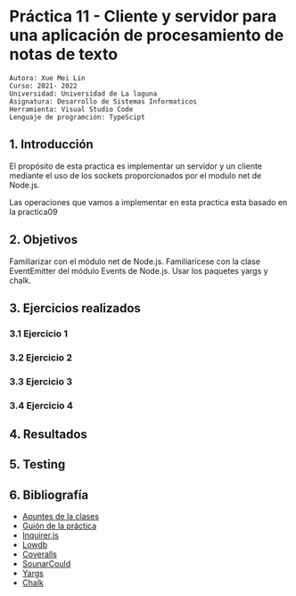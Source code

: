 # Práctica 11 - Cliente y servidor para una aplicación de procesamiento de notas de texto
```
Autora: Xue Mei Lin
Curso: 2021- 2022
Universidad: Universidad de La laguna
Asignatura: Desarrollo de Sistemas Informaticos
Herramienta: Visual Studio Code
Lenguaje de programción: TypeScipt
```
## 1. Introducción

El propósito de esta practica es implementar un servidor y un cliente mediante el uso de los sockets proporcionados por el modulo net de Node.js.

Las operaciones que vamos a implementar en esta practica esta basado en la practica09

## 2. Objetivos
Familiarizar con el módulo net de Node.js.
Familiarícese con la clase EventEmitter del módulo Events de Node.js.
Usar los paquetes yargs y chalk.

## 3. Ejercicios realizados

### 3.1 Ejercicio 1

### 3.2 Ejercicio 2 ###

### 3.3 Ejercicio 3 ###

### 3.4 Ejercicio 4  ###


## 4. Resultados

## 5. Testing


## 6. Bibliografía
- [Apuntes de la clases](https://ull-esit-inf-dsi-2122.github.io/typescript-theory/)
- [Guión de la práctica](https://ull-esit-inf-dsi-2122.github.io/prct07-music-dataModel/)
- [Inquirer.js](https://www.npmjs.com/package/inquirer)
- [Lowdb](https://www.npmjs.com/package/lowdb)
- [Coveralls](https://coveralls.io/)
- [SounarCould](https://sonarcloud.io/)
- [Yargs](https://www.npmjs.com/package/yargs)
- [Chalk](https://www.npmjs.com/package/chalk)

